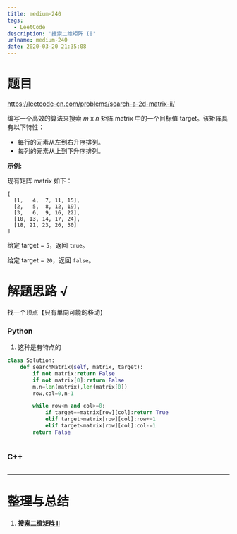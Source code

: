 ```yaml
---
title: medium-240
tags:
  - LeetCode
description: '搜索二维矩阵 II'
urlname: medium-240
date: 2020-03-20 21:35:08
---
```


# 题目

https://leetcode-cn.com/problems/search-a-2d-matrix-ii/

编写一个高效的算法来搜索 *m* x *n* 矩阵 matrix 中的一个目标值 target。该矩阵具有以下特性：

- 每行的元素从左到右升序排列。
- 每列的元素从上到下升序排列。

**示例:**

现有矩阵 matrix 如下：

```
[
  [1,   4,  7, 11, 15],
  [2,   5,  8, 12, 19],
  [3,   6,  9, 16, 22],
  [10, 13, 14, 17, 24],
  [18, 21, 23, 26, 30]
]
```

给定 target = `5`，返回 `true`。

给定 target = `20`，返回 `false`。



# 解题思路 √

找一个顶点【只有单向可能的移动】

### Python

1. 这种是有特点的

```python
class Solution:
    def searchMatrix(self, matrix, target):
        if not matrix:return False
        if not matrix[0]:return False
        m,n=len(matrix),len(matrix[0])
        row,col=0,n-1

        while row<m and col>=0:
            if target==matrix[row][col]:return True
            elif target>matrix[row][col]:row+=1
            elif target<matrix[row][col]:col-=1
        return False
```


```python

```



### C++

```cpp

```

---



# 整理与总结

1. #### [搜索二维矩阵 II](https://leetcode-cn.com/problems/search-a-2d-matrix-ii/)

